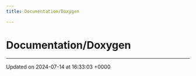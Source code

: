 ```yaml
---
title: Documentation/Doxygen

---
```


# Documentation/Doxygen








-------------------------------

Updated on 2024-07-14 at 16:33:03 +0000
